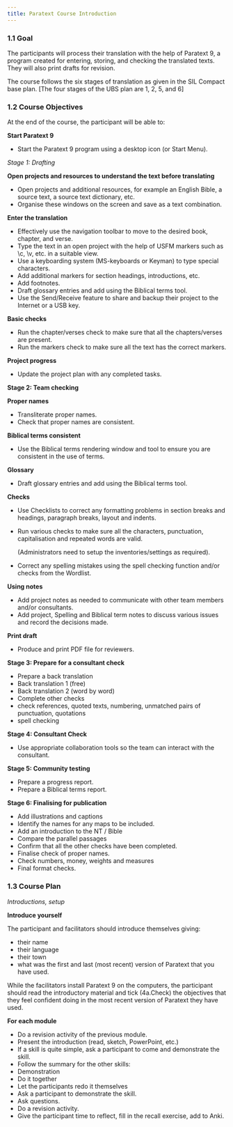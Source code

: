 ```yaml
---
title: Paratext Course Introduction 
---
```


### 1.1 Goal

The participants will process their translation with the help of Paratext 9, a program created for entering, storing, and checking the translated texts. They will also print drafts for revision.

The course follows the six stages of translation as given in the SIL Compact base plan. [The four stages of the UBS plan are 1, 2, 5, and 6]

### 1.2 Course Objectives

At the end of the course, the participant will be able to:

**Start Paratext 9**

-   Start the Paratext 9 program using a desktop icon (or Start Menu).

*Stage 1: Drafting*

**Open projects and resources to understand the text before translating**

-   Open projects and additional resources, for example an English Bible, a source text, a source text dictionary, etc.
-   Organise these windows on the screen and save as a text combination.

**Enter the translation**

-   Effectively use the navigation toolbar to move to the desired book, chapter, and verse.
-   Type the text in an open project with the help of USFM markers such as \\c, \\v, etc. in a suitable view.
-   Use a keyboarding system (MS-keyboards or Keyman) to type special characters.
-   Add additional markers for section headings, introductions, etc.
-   Add footnotes.
-   Draft glossary entries and add using the Biblical terms tool.
-   Use the Send/Receive feature to share and backup their project to the Internet or a USB key.

**Basic checks**

-   Run the chapter/verses check to make sure that all the chapters/verses are present.
-   Run the markers check to make sure all the text has the correct markers.

**Project progress**

-   Update the project plan with any completed tasks.

**Stage 2: Team checking**

**Proper names**

-   Transliterate proper names.
-   Check that proper names are consistent.

**Biblical terms consistent**

-   Use the Biblical terms rendering window and tool to ensure you are consistent in the use of terms.

**Glossary**

-   Draft glossary entries and add using the Biblical terms tool.

**Checks**

-   Use Checklists to correct any formatting problems in section breaks and headings, paragraph breaks, layout and indents.
-   Run various checks to make sure all the characters, punctuation, capitalisation and repeated words are valid.

    (Administrators need to setup the inventories/settings as required).

-   Correct any spelling mistakes using the spell checking function and/or checks from the Wordlist.

**Using notes**

-   Add project notes as needed to communicate with other team members and/or consultants.
-   Add project, Spelling and Biblical term notes to discuss various issues and record the decisions made.

**Print draft**

-   Produce and print PDF file for reviewers.

**Stage 3: Prepare for a consultant check**

-   Prepare a back translation
-   Back translation 1 (free)
-   Back translation 2 (word by word)
-   Complete other checks
-   check references, quoted texts, numbering, unmatched pairs of punctuation, quotations
-   spell checking

**Stage 4: Consultant Check**

-   Use appropriate collaboration tools so the team can interact with the consultant.

**Stage 5: Community testing**

-   Prepare a progress report.
-   Prepare a Biblical terms report.

**Stage 6: Finalising for publication**

-   Add illustrations and captions
-   Identify the names for any maps to be included.
-   Add an introduction to the NT / Bible
-   Compare the parallel passages
-   Confirm that all the other checks have been completed.
-   Finalise check of proper names.
-   Check numbers, money, weights and measures
-   Final format checks.

### 1.3 Course Plan

*Introductions, setup*

**Introduce yourself**

The participant and facilitators should introduce themselves giving:

-   their name
-   their language
-   their town
-   what was the first and last (most recent) version of Paratext that you have used.

While the facilitators install Paratext 9 on the computers, the participant should read the introductory material and tick (4a.Check) the objectives that they feel confident doing in the most recent version of Paratext they have used.

**For each module**

-   Do a revision activity of the previous module.
-   Present the introduction (read, sketch, PowerPoint, etc.)
-   If a skill is quite simple, ask a participant to come and demonstrate the skill.
-   Follow the summary for the other skills:
-   Demonstration
-   Do it together
-   Let the participants redo it themselves
-   Ask a participant to demonstrate the skill.
-   Ask questions.
-   Do a revision activity.
-   Give the participant time to reflect, fill in the recall exercise, add to Anki.
